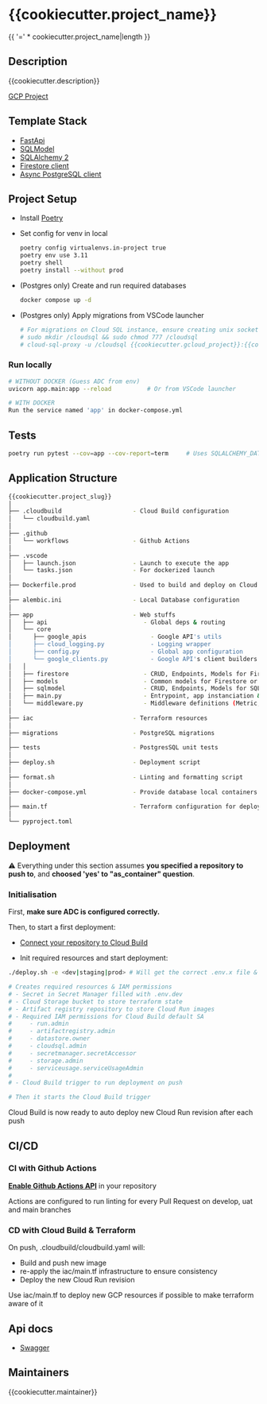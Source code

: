 # {{cookiecutter.project_name}}

{{ '=' * cookiecutter.project_name|length }}

## Description

{{cookiecutter.description}}

[GCP Project](https://console.cloud.google.com/home/dashboard?authuser=0&project={{cookiecutter.gcloud_project}}&supportedpurview=project)

## Template Stack

- [FastApi](https://fastapi.tiangolo.com/)
- [SQLModel](https://sqlmodel.tiangolo.com/)
- [SQLAlchemy 2](https://docs.sqlalchemy.org/en/20/)
- [Firestore client](https://firebase.google.com/docs/firestore)
- [Async PostgreSQL client](https://github.com/MagicStack/asyncpg)

## Project Setup

- Install [Poetry](https://python-poetry.org/docs/)

- Set config for venv in local

  ```sh
  poetry config virtualenvs.in-project true
  poetry env use 3.11
  poetry shell
  poetry install --without prod
  ```

- (Postgres only) Create and run required databases

  ```bash
  docker compose up -d
  ```

- (Postgres only) Apply migrations from VSCode launcher

  ```sh
  # For migrations on Cloud SQL instance, ensure creating unix socket & starting Cloud SQL Proxy first
  # sudo mkdir /cloudsql && sudo chmod 777 /cloudsql
  # cloud-sql-proxy -u /cloudsql {{cookiecutter.gcloud_project}}:{{cookiecutter.gcloud_region}}:{{ cookiecutter.project_slug.replace('_', '-') }}-instance
  ```

### Run locally

```sh
# WITHOUT DOCKER (Guess ADC from env)
uvicorn app.main:app --reload          # Or from VSCode launcher

# WITH DOCKER
Run the service named 'app' in docker-compose.yml
```

## Tests

```sh
poetry run pytest --cov=app --cov-report=term     # Uses SQLALCHEMY_DATABASE_URI in pyproject.toml
```

## Application Structure

```bash
{{cookiecutter.project_slug}}
│
├── .cloudbuild                    - Cloud Build configuration
│   └── cloudbuild.yaml
│
├── .github                        
│   └── workflows                  - Github Actions
│
├── .vscode
│   ├── launch.json                - Launch to execute the app
│   └── tasks.json                 - For dockerized launch
│
├── Dockerfile.prod                - Used to build and deploy on Cloud Run
│
├── alembic.ini                    - Local Database configuration
│
├── app                            - Web stuffs
│   ├── api                           - Global deps & routing
│   └── core                          
│      ├── google_apis                  - Google API's utils
│      ├── cloud_logging.py             - Logging wrapper
│      ├── config.py                    - Global app configuration
│      └── google_clients.py            - Google API's client builders
│   │
│   ├── firestore                     - CRUD, Endpoints, Models for Firestore
│   ├── models                        - Common models for Firestore or PostgreSQL
│   ├── sqlmodel                      - CRUD, Endpoints, Models for SQLAlchemy
│   ├── main.py                       - Entrypoint, app instanciation & middleware
│   └── middleware.py                 - Middleware definitions (Metric, Logs, Exceptions)
│
├── iac                            - Terraform resources
│
├── migrations                     - PostgreSQL migrations
│
├── tests                          - PostgresSQL unit tests
│
├── deploy.sh                      - Deployment script
│
├── format.sh                      - Linting and formatting script
│
├── docker-compose.yml             - Provide database local containers
│
├── main.tf                        - Terraform configuration for deployment
│
└── pyproject.toml

```

## Deployment

:warning: Everything under this section assumes **you specified a repository to push to**, and **choosed 'yes' to "as_container" question**.

### Initialisation

First, **make sure ADC is configured correctly.**

Then, to start a first deployment:

- [Connect your repository to Cloud Build](https://console.cloud.google.com/cloud-build/repositories/1st-gen?authuser=0&project={{cookiecutter.gcloud_project}}&supportedpurview=project)

- Init required resources and start deployment:

```bash
./deploy.sh -e <dev|staging|prod> # Will get the correct .env.x file & inject variables

# Creates required resources & IAM permissions
# - Secret in Secret Manager filled with .env.dev
# - Cloud Storage bucket to store terraform state
# - Artifact registry repository to store Cloud Run images
# - Required IAM permissions for Cloud Build default SA
#     - run.admin
#     - artifactregistry.admin
#     - datastore.owner
#     - cloudsql.admin
#     - secretmanager.secretAccessor
#     - storage.admin
#     - serviceusage.serviceUsageAdmin
# 
# - Cloud Build trigger to run deployment on push

# Then it starts the Cloud Build trigger
```

Cloud Build is now ready to auto deploy new Cloud Run revision after each push

## CI/CD

### CI with Github Actions

[**Enable Github Actions API**](https://github.com/{{cookiecutter.repository_name}}/actions) in your repository

Actions are configured to run linting for every Pull Request on develop, uat and main branches

### CD with Cloud Build & Terraform

On push, .cloudbuild/cloudbuild.yaml will:

- Build and push new image
- re-apply the iac/main.tf infrastructure to ensure consistency
- Deploy the new Cloud Run revision

Use iac/main.tf to deploy new GCP resources if possible to make terraform aware of it

## Api docs

- [Swagger](http://localhost:8000/api/docs)

## Maintainers

{{cookiecutter.maintainer}}
